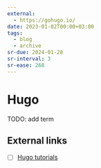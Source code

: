 ```yaml
---
external:
  - https://gohugo.io/
date: 2023-01-02T00:00+03:00
tags:
  - blog
  - archive
sr-due: 2024-01-28
sr-interval: 3
sr-ease: 268
---
```


# Hugo

TODO: add term

## External links

- [ ] [Hugo tutorials](https://mertbakir.gitlab.io/hugo/)
